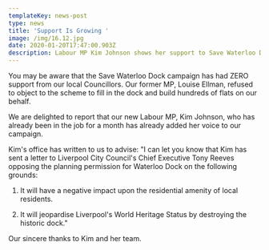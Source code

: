 ```yaml
---
templateKey: news-post
type: news
title: 'Support Is Growing '
image: /img/16.12.jpg
date: 2020-01-20T17:47:00.903Z
description: Labour MP Kim Johnson shows her support to Save Waterloo Dock.
---
```

You may be aware that the Save Waterloo Dock campaign has had ZERO support from our local Councillors. Our former MP, Louise Ellman, refused to object to the scheme to fill in the dock and build hundreds of flats on our behalf. 

We are delighted to report that our new Labour MP, Kim Johnson, who has already been in the job for a month has already added her voice to our campaign.

Kim's office has written to us to advise: "I can let you know that Kim has sent a letter to Liverpool City Council's Chief Executive Tony Reeves opposing the planning permission for Waterloo Dock on the following grounds:

1) It will have a negative impact upon the residential amenity of local residents.

2) It will jeopardise Liverpool's World Heritage Status by destroying the historic dock."

Our sincere thanks to Kim and her team.
